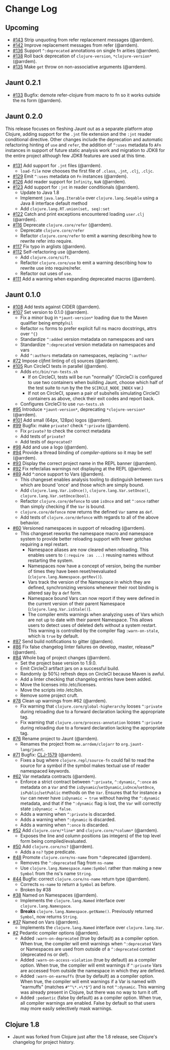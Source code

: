 # Change Log

## Upcoming
- [#143](https://github.com/jaunt-lang/jaunt/pull/142) Strip unquoting from refer replacement messages (@arrdem).
- [#142](https://github.com/jaunt-lang/jaunt/pull/142) Improve replacement messages from refer (@arrdem).
- [#136](https://github.com/jaunt-lang/jaunt/pull/136) Support `^:deprecated` annotations on single fn arities (@arrdem).
- [#138](https://github.com/jaunt-lang/jaunt/pull/138) Roll back deprecation of `clojure-version`, `*clojure-version*` (@arrdem).
- [#135](https://github.com/jaunt-lang/jaunt/pull/134) Make `get` throw on non-associative arguments (@arrdem).

## Jaunt 0.2.1

- [#133](https://github.com/jaunt-lang/jaunt/pull/133) Bugfix: demote refer-clojure from macro to fn so it works outside the ns form (@arrdem).

## Jaunt 0.2.0

This release focuses on fleshing Jaunt out as a separate platform atop Clojure, adding support for
the `.jnt` file extension and the `:jnt` reader conditional directive. Other changes include the
deprecation and automatic refactoring hinting of `use` and `refer`, the addition of `^:uses`
metadata fo `AFn` instances in support of future static analysis work and migration to JDK8 for the
entire project although few JDK8 features are used at this time.

- [#131](https://github.com/jaunt-lang/jaunt/pull/131) Add support for `.jnt` files (@arrdem).
  - `load-file` now chooses the first file of `.class`, `.jnt`, `.clj`, `.cljc`.
- [#129](https://github.com/jaunt-lang/jaunt/pull/129) Emit `^:uses` metadata on `Fn` instances (@arrdem).
- [#126](https://github.com/jaunt-lang/jaunt/pull/126) Add reader support for `Infinity`, `NaN` (@arrdem).
- [#123](https://github.com/jaunt-lang/jaunt/pull/123) Add support for `:jnt` in reader conditionals (@arrdem).
  - Update to Java 1.8
  - Implement `java.lang.Iterable` over `clojure.lang.Seqable` using a Java 8 interface default method
  - Add `clojure.lang.RT.union(set, seq):set`
- [#122](https://github.com/jaunt-lang/jaunt/pull/122) Catch and print exceptions encountered loading `user.clj` (@arrdem).
- [#116](https://github.com/jaunt-lang/jaunt/pull/116) Deprecate `clojure.core/refer` (@arrdem).
  - Deprecate `clojure.core/refer`
  - Refactor `clojure.core/refer` to emit a warning describing how to rewrite refer into require.
- [#117](https://github.com/jaunt-lang/jaunt/pull/117) Fix typo in arglists (@arrdem).
- [#112](https://github.com/jaunt-lang/jaunt/pull/112) Self-refactoring use (@arrdem).
  - Add `clojure.core/sift`.
  - Refactor `clojure.core/use` to emit a warning describing how to rewrite use into require/refer.
  - Refactor out uses of `use`.
- [#111](https://github.com/jaunt-lang/jaunt/pull/111) Add a warning when expanding deprecated macros (@arrdem).

## Jaunt 0.1.0
- [#108](https://github.com/jaunt-lang/jaunt/pull/108) Add tests against CIDER (@arrdem).
- [#107](https://github.com/jaunt-lang/jaunt/pull/107) Set version to 0.1.0 (@arrdem).
  - Fix a minor bug in `*jaunt-version*` loading due to the Maven qualifier being empty/`nil`
  - Refactor `ns` forms to prefer explicit full ns macro docstrings, attrs over `^{}`
  - Standardize `^:added` version metadata on namespaces and vars
  - Standardize `^:deprecated` version metadata on namespaces and vars
  - Add `^:authors` metadata on namespaces, replacing `^:author`
- [#72](https://github.com/jaunt-lang/jaunt/pull/72) Impose cljfmt linting of clj sources (@arrdem).
- [#105](https://github.com/jaunt-lang/jaunt/pull/105) Run CircleCI tests in parallel (@arrdem).
  - Adds `etc/bin/run-tests.sh`
    - If on CircleCI, tests will be run "normally" (CircleCI is configured to use two containers
      when building Jaunt, choose which half of the test suite to run by the the
      `$CIRCLE_NODE_INDEX` var.)
    - If not on CircleCI, spawn a pair of subshells simulating CircleCI containers as above, check
      their exit codes and report back.
  - Configures CircleCI to use `run-tests.sh`
- [#95](https://github.com/jaunt-lang/jaunt/pull/95) Introduce `*jaunt-version*`, deprecating `*clojure-version*` (@arrdem).
- [#101](https://github.com/jaunt-lang/jaunt/pull/99) Add small (64px, 128px) logos (@arrdem).
- [#99](https://github.com/jaunt-lang/jaunt/pull/99) Bugfix: make `private?` check `^:private` (@arrdem).
  - Fix `private?` to check the correct metadata
  - Add tests of `private?`
  - Add tests of `deprecated?`
- [#98](https://github.com/jaunt-lang/jaunt/pull/98) Add and use a logo (@arrdem).
- [#94](https://github.com/jaunt-lang/jaunt/pull/94) Provide a thread binding of *compiler-options* so it may be set! (@arrdem).
- [#93](https://github.com/jaunt-lang/jaunt/pull/93) Display the correct project name in the REPL banner (@arrdem).
- [#92](https://github.com/jaunt-lang/jaunt/pull/92) Fix refer/alias warnings not displaying at the REPL (@arrdem).
- [#89](https://github.com/jaunt-lang/jaunt/pull/89) Add ^:once support to Vars (@arrdem).
  - This changeset enables analysis tooling to distinguish between `Var`s which are bound 'once' and
    those which are simply bound.
  - Add `clojure.lang.Var.isOnce()`, `clojure.lang.Var.setOnce()`, `clojure.lang.Var.setOnce(bool)`.
  - Refactor `clojure.core/defonce` to use `isOnce` and set `^:once` rather than simply checking if
    the `Var` is bound.
  - `clojure.core/defonce` now returns the defined `Var` same as `def`.
  - Add tests of `clojure.core/defonce` with regards to all of the above behavior.
- [#60](https://github.com/jaunt-lang/jaunt/pull/60) Versioned namespaces in support of reloading (@arrdem).
  - This changeset reworks the namespace macro and namespace system to provide better reloading
    support with fewer gotchas requiring a repl restart.
    - Namespace aliases are now cleared when reloading. This enables users to `(:require :as ...)`
      reusing names without restarting the system.
    - Namespaces now have a concept of version, being the number of times they have been
      reset/reevaluated (`clojure.lang.Namespace.getRev()`).
    - Vars track the version of the Namespace in which they are defined, synchronizing versions
      whenever their root binding is altered say by a `def` form.
    - Namespace bound Vars can now report if they were defined in the current version of their
      parent Namespace (`clojure.lang.Var.isStale()`).
    - The compiler emits warnings when analyzing uses of Vars which are not up to date with their
      parent Namespace. This allows users to detect uses of deleted defs without a system
      restart. This warning is controlled by the compiler flag `:warn-on-stale`, which is `true` by
      default.
- [#87](https://github.com/jaunt-lang/jaunt/pull/87) Send build notifications to gitter (@arrdem).
- [#86](https://github.com/jaunt-lang/jaunt/pull/86) Fix false changelog linter failures on develop, master, release/* (@arrdem).
- [#84](https://github.com/jaunt-lang/jaunt/pull/84) Whole bag of project changes (@arrdem).
  - Set the project base version to 1.9.0.
  - Emit CircleCI artifact jars on a successful build.
  - Randomly (p 50%) refresh deps on CircleCI because Maven is awful.
  - Add a linter checking that changelog entries have been added.
  - Move the licenses into /etc/licenses.
  - Move the scripts into /etc/bin.
  - Remove some project cruft.
- [#78](https://github.com/jaunt-lang/jaunt/pull/78) Clean up warnings from #62 (@arrdem).
  - Fix warning that `clojure.core/global-higherarchy` looses `^:private` during reloading due to a
    forward declaration lacking the appropriate tag.
  - Fix warning that `clojure.core/process-annotation` looses `^:private` during reloading due to a
    forward declaration lacking the appropriate tag.
- [#76](https://github.com/jaunt-lang/jaunt/pull/76) Rename project to Jaunt (@arrdem).
  - Renames the project from `me.arrdem/clojarr` to `org.jaunt-lang/jaunt`.
- [#71](https://github.com/jaunt-lang/jaunt/pull/71) Bugfix: [CLJ-1579](http://dev.clojure.org/jira/browse/CLJ-1579) (@arrdem).
  - Fixes a bug where `clojure.repl/source-fn` could fail to read the source for a symbol if the
    symbol makes textual use of reader namespaced keywords.
- [#62](https://github.com/jaunt-lang/jaunt/pull/62) Var metadata contracts (@arrdem).
  - Enforce a strict contract between `^:private`, `^:dynamic`, `^:once` as metadata on a `Var` and
    the `isDynamic`/`setDynamic`,`isOnce`/`setOnce`, `isPublic`/`setPublic` methods on the
    `Var`. Ensures that for instance a `Var` can never have `isDynamic → true` without having the
    `^:dynamic` metadata, and that if the `^:dynamic` flag is lost, the `Var` will correctly state
    `isDynamic → false`.
  - Adds a warning when `^:private` is discarded.
  - Adds a warning when `^:dynamic` is discarded.
  - Adds a warning when `^:once` is discarded.
- [#52](https://github.com/jaunt-lang/jaunt/pull/52) Add `clojure.core/*line*` and `clojure.core/*column*` (@arrdem).
  - Exposes the line and column positions (as integers) of the top level form being compiled/evaluated.
- [#50](https://github.com/jaunt-lang/jaunt/pull/50) Add `clojure.core/ns?` (@arrdem).
  - Adds a `ns?` type predicate.
- [#48](https://github.com/jaunt-lang/jaunt/pull/48) Promote `clojure.core/ns-name` from ^:deprecated (@arrdem).
  - Removes the `^:deprecated` flag from `ns-name`
  - Use `clojure.lang.Namespace.name:Symbol` rather than making a new `Symbol` from the ns's name `String`.
- [#44](https://github.com/jaunt-lang/jaunt/pull/44) Bugfix: correct `clojure.core/ns-name` return type (@arrdem).
  - Corrects `ns-name` to return a `Symbol` as before.
  - Broken by #38
- [#38](https://github.com/jaunt-lang/jaunt/pull/38) Named on Namespaces (@arrdem).
  - Implements the `clojure.lang.Named` interface over `clojure.lang.Namespace`.
  - **Breaks** `clojure.lang.Namespace.getName()`. Previously returned `Symbol`, now returns `String`.
- [#37](https://github.com/jaunt-lang/jaunt/pull/37) Named on Vars (@arrdem).
  - Implements the `clojure.lang.Named` interface over `clojure.lang.Var`.
- [#2](https://github.com/jaunt-lang/jaunt/pull/2) Pedantic compiler options (@arrdem).
  - Added `:warn-on-deprecated` (true by default) as a compiler option. When true, the compiler will
    emit warnings when `^:deprecated` Vars or Namespaces are used from outside of a `^:deprecated`
    context (deprecated ns or def).
  - Added `:warn-on-access-violation` (true by defautl) as a compiler option. When true, the
    compiler will emit warnings if `^:private` Vars are accessed from outside the namespace in which
    they are defined.
  - Added `:warn-on-earmuffs` (true by default) as a compiler option. When true, the compiler will
    emit warnings if a Var is named with "earmuffs" (matches `#"^\*.+\*$"`) and is not
    `^:dynamic`. This warning was already present in Clojure, but there was no way to turn it off.
  - Added `:pedantic` (false by default) as a compiler option. When true, all compiler warnings are
    enabled. False by default so that users may more easily selectively mask warnings.
  
## Clojure 1.8
- Jaunt was forked from Clojure just after the 1.8 release, see Clojure's changelog for project
  history.
